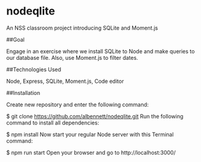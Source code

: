 # nodeqlite

An NSS classroom project introducing SQLite and Moment.js

##Goal

Engage in an exercise where we install SQLite to Node and make queries to our database file. Also, use Moment.js to filter dates.

##Technologies Used

Node, Express, SQLite, Moment.js, Code editor

##Installation

Create new repository and enter the following command:

$ git clone https://github.com/albennett/nodeqlite.git
Run the following command to install all dependencies:

$ npm install
Now start your regular Node server with this Terminal command:

$ npm run start
Open your browser and go to http://localhost:3000/
